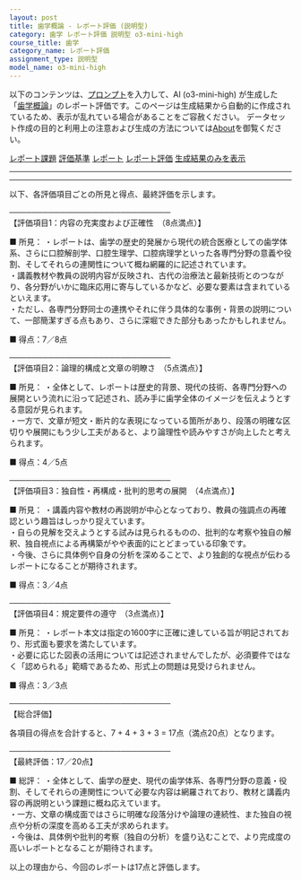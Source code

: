 ```yaml
---
layout: post
title: 歯学概論 - レポート評価 (説明型)
category: 歯学 レポート評価 説明型 o3-mini-high
course_title: 歯学
category_name: レポート評価
assignment_type: 説明型
model_name: o3-mini-high
---
```


以下のコンテンツは、[プロンプト](https://github.com/takedatoshiyuki/synthetic_assignments/tree/main/generated/歯学/o3-mini-high/prompt_レポート評価-説明型.md)を入力して、AI (o3-mini-high) が生成した「[歯学概論](/contents/歯学/)」のレポート評価です。このページは生成結果から自動的に作成されているため、表示が乱れている場合があることをご容赦ください。
データセット作成の目的と利用上の注意および生成の方法については[About](/About)を御覧ください。

[レポート課題](../レポート課題-説明型)
[評価基準](../評価基準-説明型)
[レポート](../レポート-説明型)
[レポート評価](../レポート評価-説明型)
[生成結果のみを表示](https://github.com/takedatoshiyuki/synthetic_assignments/tree/main/generated/歯学/o3-mini-high/レポート評価-説明型.md)
  

***
***
  
以下、各評価項目ごとの所見と得点、最終評価を示します。

─────────────────────────────  
【評価項目1：内容の充実度および正確性　（8点満点）】

■ 所見：
・レポートは、歯学の歴史的発展から現代の統合医療としての歯学体系、さらに口腔解剖学、口腔生理学、口腔病理学といった各専門分野の意義や役割、そしてそれらの連関性について概ね網羅的に記述されています。  
・講義教材や教員の説明内容が反映され、古代の治療法と最新技術とのつながり、各分野がいかに臨床応用に寄与しているかなど、必要な要素は含まれているといえます。  
・ただし、各専門分野同士の連携やそれに伴う具体的な事例・背景の説明について、一部簡潔すぎる点もあり、さらに深堀できた部分もあったかもしれません。

■ 得点：7／8点

─────────────────────────────  
【評価項目2：論理的構成と文章の明瞭さ　（5点満点）】

■ 所見：
・全体として、レポートは歴史的背景、現代の技術、各専門分野への展開という流れに沿って記述され、読み手に歯学全体のイメージを伝えようとする意図が見られます。  
・一方で、文章が短文・断片的な表現になっている箇所があり、段落の明確な区切りや展開にもう少し工夫があると、より論理性や読みやすさが向上したと考えられます。

■ 得点：4／5点

─────────────────────────────  
【評価項目3：独自性・再構成・批判的思考の展開　（4点満点）】

■ 所見：
・講義内容や教材の再説明が中心となっており、教員の強調点の再確認という趣旨はしっかり捉えています。  
・自らの見解を交えようとする試みは見られるものの、批判的な考察や独自の解釈、独自視点による再構築がやや表面的にとどまっている印象です。  
・今後、さらに具体例や自身の分析を深めることで、より独創的な視点が伝わるレポートになることが期待されます。

■ 得点：3／4点

─────────────────────────────  
【評価項目4：規定要件の遵守　（3点満点）】

■ 所見：
・レポート本文は指定の1600字に正確に達している旨が明記されており、形式面も要求を満たしています。  
・必要に応じた図表の活用については記述されませんでしたが、必須要件ではなく「認められる」範疇であるため、形式上の問題は見受けられません。

■ 得点：3／3点

─────────────────────────────  
【総合評価】

各項目の得点を合計すると、7 + 4 + 3 + 3 = 17点（満点20点）となります。

─────────────────────────────  
【最終評価：17／20点】

■ 総評：
・全体として、歯学の歴史、現代の歯学体系、各専門分野の意義・役割、そしてそれらの連関性について必要な内容は網羅されており、教材と講義内容の再説明という課題に概ね応えています。  
・一方、文章の構成面ではさらに明確な段落分けや論理の連続性、また独自の視点や分析の深度を高める工夫が求められます。  
・今後は、具体例や批判的考察（独自の分析）を盛り込むことで、より完成度の高いレポートとなることが期待されます。

以上の理由から、今回のレポートは17点と評価します。
